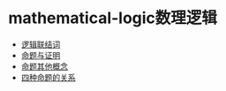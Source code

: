 # mathematical-logic数理逻辑

- [逻辑联结词](./逻辑联结词.md)
- [命题与证明](./命题与证明.md)
- [命题其他概念](./命题其他概念.md)
- [四种命题的关系](./四种命题的关系)
